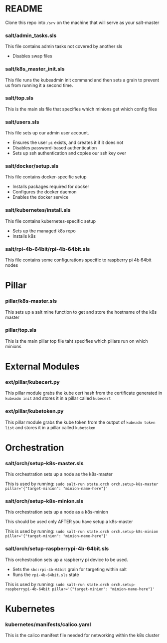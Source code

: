 # README

Clone this repo into `/srv` on the machine that will serve as your salt-master

### salt/admin_tasks.sls

This file contains admin tasks not covered by another sls
- Disables swap files

### salt/k8s_master_init.sls

This file runs the kubeadmin init command and then sets a grain to prevent us from running it a second time.

### salt/top.sls

This is the main sls file that specifies which minions get which config files

### salt/users.sls

This file sets up our admin user account.
- Ensures the user `pi` exists, and creates it if it does not
- Disables password-based authentication
- Sets up ssh authentication and copies our ssh key over

### salt/docker/setup.sls

This file contains docker-specific setup
- Installs packages required for docker
- Configures the docker daemon
- Enables the docker service

### salt/kubernetes/install.sls

This file contains kubernetes-specific setup
- Sets up the managed k8s repo
- Installs k8s

### salt/rpi-4b-64bit/rpi-4b-64bit.sls

This file contains some configurations specific to raspberry pi 4b 64bit nodes

# Pillar

### pillar/k8s-master.sls

This sets up a salt mine function to get and store the hostname of the k8s master

### pillar/top.sls

This is the main pillar top file taht specifies which pillars run on which minions

# External Modules

### ext/pillar/kubecert.py

This pillar module grabs the kube cert hash from the certificate generated in `kubeadm init` and stores it in a pillar called `kubecert`

### ext/pillar/kubetoken.py

This pillar module grabs the kube token from the output of `kubeadm token list` and stores it in a pillar called `kubetoken`


# Orchestration

### salt/orch/setup-k8s-master.sls

This orchestration sets up a node as the k8s-master

This is used by running: `sudo salt-run state.orch orch.setup-k8s-master pillar='{"target-minion": "minion-name-here"}'`

### salt/orch/setup-k8s-minion.sls

This orchestration sets up a node as a k8s-minion

This should be used only AFTER you have setup a k8s-master

This is used by running: `sudo salt-run state.orch orch.setup-k8s-minion pillar='{"target-minion": "minion-name-here"}'`

### salt/orch/setup-raspberrypi-4b-64bit.sls

This orchestration sets up a raspberry pi device to be used. 
- Sets the `sbc:rpi-4b-64bit` grain for targeting within salt
- Runs the `rpi-4b-64bit.sls` state

This is used by running: `sudo salt-run state.orch orch.setup-raspberrypi-4b-64bit pillar='{"target-minion": "minion-name-here"}'`

# Kubernetes

### kubernetes/manifests/calico.yaml

This is the calico manifest file needed for networking within the k8s cluster